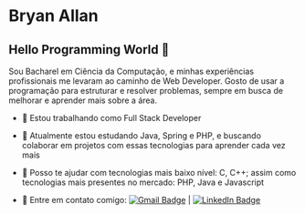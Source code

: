 # Bryan Allan

## Hello Programming World 👋
Sou Bacharel em Ciência da Computação, e minhas experiências profissionais me levaram ao caminho de Web Developer.
Gosto de usar a programação para estruturar e resolver problemas, sempre em busca de melhorar e aprender mais sobre a área.

- 🔭 Estou trabalhando como Full Stack Developer
- 👯 Atualmente estou estudando Java, Spring e PHP, e buscando colaborar em projetos com essas tecnologias para aprender cada vez mais
- 🤔 Posso te ajudar com tecnologias mais baixo nível: C, C++; assim como tecnologias mais presentes no mercado: PHP, Java e Javascript

- :email: Entre em contato comigo:  [![Gmail Badge](https://img.shields.io/badge/Gmail-bryanallan.h%40gmail.com-white)](mailto:bryanallan.h@gmail.com)  |  [![LinkedIn Badge](https://img.shields.io/badge/LinkedIn-https%3A%2F%2Fwww.linkedin.com%2Fin%2Fbryan--allan%2F-white)](https://www.linkedin.com/in/bryan-allan/)
